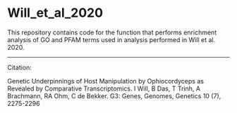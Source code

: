 # Will_et_al_2020
This repository contains code for the function that performs enrichment analysis of GO and PFAM terms used in analysis performed in Will et al. 2020.

---------
Citation:

Genetic Underpinnings of Host Manipulation by Ophiocordyceps as Revealed by Comparative Transcriptomics.
I Will, B Das, T Trinh, A Brachmann, RA Ohm, C de Bekker. 
G3: Genes, Genomes, Genetics 10 (7), 2275-2296
